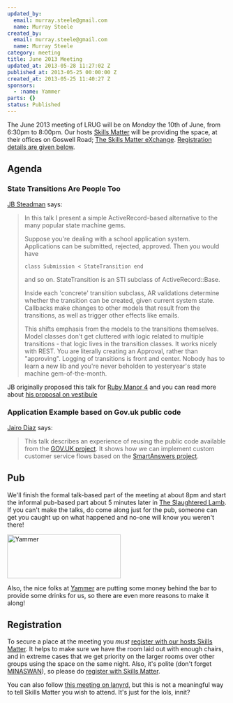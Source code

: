 ```yaml
---
updated_by:
  email: murray.steele@gmail.com
  name: Murray Steele
created_by:
  email: murray.steele@gmail.com
  name: Murray Steele
category: meeting
title: June 2013 Meeting
updated_at: 2013-05-28 11:27:02 Z
published_at: 2013-05-25 00:00:00 Z
created_at: 2013-05-25 11:40:27 Z
sponsors:
  - :name: Yammer
parts: {}
status: Published
---
```


The June 2013 meeting of LRUG will be on *Monday* the 10th of June, from 6:30pm to 8:00pm.  Our hosts [Skills Matter](http://skillsmatter.com/) will be providing the space, at their offices on Goswell Road; [The Skills Matter eXchange](http://skillsmatter.com/location-details/design-architecture/484/96).  <a href="#jun13registration">Registration details are given below</a>.

Agenda
------

### State Transitions Are People Too

[JB Steadman](https://twitter.com/jbsteadman) says:

> In this talk I present a simple ActiveRecord-based alternative
> to the many popular state machine gems.
>
> Suppose you're dealing with a school application system.
> Applications can be submitted, rejected, approved. Then
> you would have
>
> ``class Submission < StateTransition end``
>
> and so on. StateTransition is an STI subclass of
> ActiveRecord::Base.
>
> Inside each 'concrete' transition subclass, AR
> validations determine whether the transition can be
> created, given current system state. Callbacks make
> changes to other models that result from the
> transitions, as well as trigger other effects like emails.
>
> This shifts emphasis from the models to the transitions
> themselves. Model classes don't get cluttered with
> logic related to multiple transitions - that logic
> lives in the transition classes. It works nicely
> with REST. You are literally creating an Approval,
> rather than "approving". Logging of transitions is
> front and center. Nobody has to learn a new lib and
> you're never beholden to yesteryear's state machine
> gem-of-the-month.

JB originally proposed this talk for [Ruby Manor 4](http://rubymanor.org/4/) and you can read more about [his proposal on vestibule](http://vestibule.rubymanor.org/proposals/10)

### Application Example based on Gov.uk public code

[Jairo Diaz](http://www.codescrum.com) says:

> This talk describes an experience of reusing the public code
> available from the [GOV.UK project](https://www.gov.uk). It
> shows how we can implement custom customer service flows
> based on the [SmartAnswers project](https://github.com/alphagov/smart-answers).

Pub
---

We'll finish the formal talk-based part of the meeting at about 8pm and start the informal pub-based part about 5 minutes later in [The Slaughtered Lamb](http://www.theslaughteredlambpub.com/).  If you can't make the talks, do come along just for the pub, someone can get you caught up on what happened and no-one will know you weren't there!

[<image src="http://assets.lrug.org/images/yammer_logo_medium.png" width="260" height="100" alt="Yammer" title="Yammer Logo"/>](http://www.yammer.com/)

Also, the nice folks at [Yammer](http://www.yammer.com/) are putting some money behind the bar to provide some drinks for us, so there are even more reasons to make it along!

Registration <a name="jun13registration">&nbsp;</a>
---------------------------------------------------

To secure a place at the meeting you *must* [register with our hosts Skills Matter](http://skillsmatter.com/event/ajax-ria/lrug-june-meetup).  It helps to make sure we have the room laid out with enough chairs, and in extreme cases that we get priority on the larger rooms over other groups using the space on the same night.  Also, it's polite (don't forget [MINASWAN](http://oreilly.com/ruby/excerpts/ruby-learning-rails/ruby-glossary.html#I_indexterm_d1e32036)), so please do [register with Skills Matter](http://skillsmatter.com/event/ajax-ria/lrug-june-meetup).

You can also follow [this meeting on lanyrd](http://lanyrd.com/2013/lrug-june/), but this is not a meaningful way to tell Skills Matter you wish to attend.  It's just for the lols, innit?
